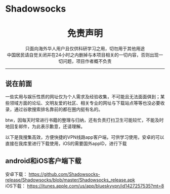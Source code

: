 # Shadowsocks
<h1 align="center"> 免责声明 </h1>


<p align="center">
只面向海外华人用户且仅供科研学习之用，切勿用于其他用途
<br>
中国居民请自觉关闭并在24小时之内删掉与本项目相关的一切内容，否则出现一切问题，项目作者概不负责
</p>
<hr>

## 说在前面

一些实用与娱乐性质的网址仅为个人需求及经验收集，不可能且无法面面俱到；某些领域方面的论坛、文明友爱的社区、相关专业的网址与下载站点等等也没必要收录，通过谷歌搜索排名靠前的都在圈内挺有名的。

btw，因每天时常进行书籍的整理与归纳，还有负责打扫卫生可能较忙，不能及时地回复邮件，为此表示歉意，还请理解。

以下是我搜集高效，方便快捷的VPN线路app客户端，可供学习使用，安卓的可以直接在我库里进行下载使用，iOS的需要国外appID，进行下载

## android和iOS客户端下载

安卓下载：  https://github.com/Shadowsocks-release/Shadowsocks/blob/master/Shadowsocks_release.apk
<br>
iOS下载：   https://itunes.apple.com/us/app/blueskyvpn/id1427257535?mt=8


